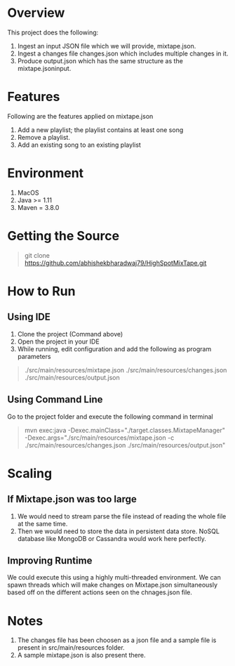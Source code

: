 # Overview #

This project does the following:

1. Ingest an input JSON file which we will provide, mixtape.json.
2. Ingest a changes file changes.json which includes multiple changes in it.
3. Produce output.json which has the same structure as the mixtape.jsoninput.

# Features #

Following are the features applied on mixtape.json

1. Add a new playlist; the playlist contains at least one song
2. Remove a playlist.
3. Add an existing song to an existing playlist


# Environment #
1. MacOS
2. Java >= 1.11
3. Maven = 3.8.0

# Getting the Source #

> git clone https://github.com/abhishekbharadwaj79/HighSpotMixTape.git

# How to Run #

## Using IDE ##

1. Clone the project (Command above)
2. Open the project in your IDE
3. While running, edit configuration and add the following as program parameters

> ./src/main/resources/mixtape.json ./src/main/resources/changes.json ./src/main/resources/output.json

## Using Command Line ##

Go to the project folder and execute the following command in terminal

> mvn exec:java -Dexec.mainClass="./target.classes.MixtapeManager" -Dexec.args="./src/main/resources/mixtape.json -c ./src/main/resources/changes.json ./src/main/resources/output.json"

# Scaling #

## If Mixtape.json was too large ##

1. We would need to stream parse the file instead of reading the whole file at the same time.
2. Then we would need to store the data in persistent data store. NoSQL database like MongoDB or Cassandra would work here perfectly.

## Improving Runtime ##

We could execute this using a highly multi-threaded environment. We can spawn threads which will make changes on Mixtape.json simultaneously based off on the different actions seen on the chnages.json file.


# Notes #
1. The changes file has been choosen as a json file and a sample file is present in src/main/resources folder.
2. A sample mixtape.json is also present there.
